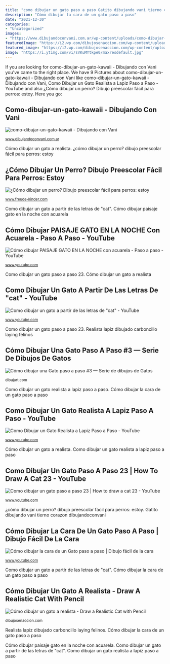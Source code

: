 ```yaml
---
title: "como dibujar un gato paso a paso Gatito dibujando vani tierno corazon dibujandoconvani"
description: "Cómo dibujar la cara de un gato paso a paso"
date: "2021-12-30"
categories:
- "Uncategorized"
images:
- "https://www.dibujandoconvani.com.ar/wp-content/uploads/como-dibujar-kawaii-paso-a-paso/como-dibujar-un-gato-kawaii-768x1086.jpg"
featuredImage: "https://i2.wp.com/dibujosenaccion.com/wp-content/uploads/2017/11/maxresdefault-1.jpg?fit=4096%2C3072"
featured_image: "https://i2.wp.com/dibujosenaccion.com/wp-content/uploads/2017/11/maxresdefault-1.jpg?fit=4096%2C3072"
image: "https://i.ytimg.com/vi/sVKuMYtkpe0/maxresdefault.jpg"
---
```


If you are looking for como-dibujar-un-gato-kawaii - Dibujando con Vani you've came to the right place. We have 9 Pictures about como-dibujar-un-gato-kawaii - Dibujando con Vani like como-dibujar-un-gato-kawaii - Dibujando con Vani, Como Dibujar un Gato Realista a Lapiz Paso a Paso - YouTube and also ¿Cómo dibujar un perro? Dibujo preescolar fácil para perros: estoy. Here you go:

## Como-dibujar-un-gato-kawaii - Dibujando Con Vani

![como-dibujar-un-gato-kawaii - Dibujando con Vani](https://www.dibujandoconvani.com.ar/wp-content/uploads/como-dibujar-kawaii-paso-a-paso/como-dibujar-un-gato-kawaii-768x1086.jpg "Cómo dibujar la cara de un gato paso a paso")

<small>www.dibujandoconvani.com.ar</small>

Cómo dibujar un gato a realista. ¿cómo dibujar un perro? dibujo preescolar fácil para perros: estoy

## ¿Cómo Dibujar Un Perro? Dibujo Preescolar Fácil Para Perros: Estoy

![¿Cómo dibujar un perro? Dibujo preescolar fácil para perros: estoy](https://www.freude-kinder.com/wp-content/uploads/2020/06/5-1.jpg "Cómo dibujar una gato paso a paso #3 — serie de dibujos de gatos")

<small>www.freude-kinder.com</small>

Como dibujar un gato a partir de las letras de &quot;cat&quot;. Cómo dibujar paisaje gato en la noche con acuarela

## Cómo Dibujar PAISAJE GATO EN LA NOCHE Con Acuarela - Paso A Paso - YouTube

![Cómo dibujar PAISAJE GATO EN LA NOCHE con acuarela - Paso a paso - YouTube](https://i.ytimg.com/vi/J7Z4lHh6dCI/maxresdefault.jpg "Como dibujar un gato paso a paso 23")

<small>www.youtube.com</small>

Como dibujar un gato paso a paso 23. Cómo dibujar un gato a realista

## Como Dibujar Un Gato A Partir De Las Letras De &quot;cat&quot; - YouTube

![Como dibujar un gato a partir de las letras de &quot;cat&quot; - YouTube](https://i.ytimg.com/vi/sVKuMYtkpe0/maxresdefault.jpg "Cómo dibujar paisaje gato en la noche con acuarela")

<small>www.youtube.com</small>

Como dibujar un gato paso a paso 23. Realista lapiz dibujado carboncillo laying felinos

## Cómo Dibujar Una Gato Paso A Paso #3 — Serie De Dibujos De Gatos

![Cómo dibujar una Gato paso a paso #3 — Serie de dibujos de Gatos](https://dibujart.com/sites/default/files/images/dibujos/dibujo_clipart_gato3.png "Cómo dibujar un gato a realista")

<small>dibujart.com</small>

Como dibujar un gato realista a lapiz paso a paso. Cómo dibujar la cara de un gato paso a paso

## Como Dibujar Un Gato Realista A Lapiz Paso A Paso - YouTube

![Como Dibujar un Gato Realista a Lapiz Paso a Paso - YouTube](https://i.ytimg.com/vi/vghouTsjfHs/maxresdefault.jpg "Cómo dibujar la cara de un gato paso a paso")

<small>www.youtube.com</small>

Cómo dibujar un gato a realista. Como dibujar un gato realista a lapiz paso a paso

## Como Dibujar Un Gato Paso A Paso 23 | How To Draw A Cat 23 - YouTube

![Como dibujar un gato paso a paso 23 | How to draw a cat 23 - YouTube](https://i.ytimg.com/vi/yFLA2XiGlbU/hqdefault.jpg "Como dibujar un gato a partir de las letras de &quot;cat&quot;")

<small>www.youtube.com</small>

¿cómo dibujar un perro? dibujo preescolar fácil para perros: estoy. Gatito dibujando vani tierno corazon dibujandoconvani

## Cómo Dibujar La Cara De Un Gato Paso A Paso | Dibujo Fácil De La Cara

![Cómo dibujar la cara de un Gato paso a paso | Dibujo fácil de la cara](https://i.ytimg.com/vi/dTntEx6WnPw/maxresdefault.jpg "Gato un como dibujar paso")

<small>www.youtube.com</small>

Como dibujar un gato a partir de las letras de &quot;cat&quot;. Cómo dibujar la cara de un gato paso a paso

## Cómo Dibujar Un Gato A Realista - Draw A Realistic Cat With Pencil

![Cómo dibujar un gato a realista - Draw a Realistic Cat with Pencil](https://i2.wp.com/dibujosenaccion.com/wp-content/uploads/2017/11/maxresdefault-1.jpg?fit=4096%2C3072 "Como dibujar un gato a partir de las letras de &quot;cat&quot;")

<small>dibujosenaccion.com</small>

Realista lapiz dibujado carboncillo laying felinos. Cómo dibujar la cara de un gato paso a paso

Cómo dibujar paisaje gato en la noche con acuarela. Como dibujar un gato a partir de las letras de &quot;cat&quot;. Como dibujar un gato realista a lapiz paso a paso
